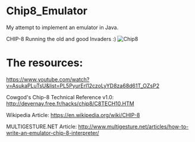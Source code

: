 # Chip8_Emulator
My attempt to implement an emulator in Java.

CHIP-8 Running the old and good Invaders :)
![Chip8](https://i.imgur.com/gHGcTHH.png)

# The resources:
https://www.youtube.com/watch?v=AsukaPLuTsU&list=PL5PyurErl12czoLyYD8za68d61T_OZsP2

Cowgod's Chip-8 Technical Reference v1.0: 
http://devernay.free.fr/hacks/chip8/C8TECH10.HTM

Wikipedia Article:
https://en.wikipedia.org/wiki/CHIP-8

MULTIGESTURE.NET Article:
http://www.multigesture.net/articles/how-to-write-an-emulator-chip-8-interpreter/
